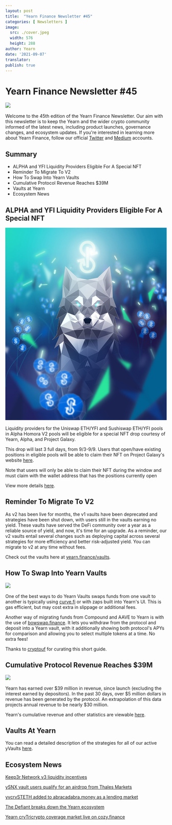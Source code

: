 ```yaml
---
layout: post
title:  "Yearn Finance Newsletter #45"
categories: [ Newsletters ]
image:
  src: ./cover.jpeg
  width: 576
  height: 288
author: Yearn
date: '2021-09-07'
translator:
publish: true
---
```


# Yearn Finance Newsletter #45

![](/_posts/_newsletters/Yearn-Finance-Newsletter-45/image1.png)

Welcome to the 45th edition of the Yearn Finance Newsletter. Our aim with this newsletter is to keep the Yearn and the wider crypto community informed of the latest news, including product launches, governance changes, and ecosystem updates. If you're interested in learning more about Yearn Finance, follow our official [Twitter](https://twitter.com/iearnfinance) and [Medium](https://medium.com/iearn) accounts.

## **Summary**

- ALPHA and YFI Liquidity Providers Eligible For A Special NFT
- Reminder To Migrate To V2
- How To Swap Into Yearn Vaults
- Cumulative Protocol Revenue Reaches $39M
- Vaults at Yearn
- Ecosystem News

## **ALPHA and YFI Liquidity Providers Eligible For A Special NFT**

![](./image2.png)

Liquidity providers for the Uniswap ETH/YFI and Sushiswap ETH/YFI pools in Alpha Homora V2 pools will be eligible for a special NFT drop courtesy of Yearn, Alpha, and Project Galaxy.

This drop will last 3 full days, from 9/3-9/9. Users that open/have existing positions in eligible pools will be able to claim their NFT on Project Galaxy's website [here](https://galaxy.eco/AlphaFinanceLab/campaign/117).

Note that users will only be able to claim their NFT during the window and must claim with the wallet address that has the positions currently open

View more details [here](https://twitter.com/AlphaFinanceLab/status/1433689307152195591).

## **Reminder To Migrate To V2**

As v2 has been live for months, the v1 vaults have been deprecated and strategies have been shut down, with users still in the vaults earning no yield. These vaults have served the DeFi community over a year as a reliable source of yield, and now, it's time for an upgrade. As a reminder, our v2 vaults entail several changes such as deploying capital across several strategies for more efficiency and better risk-adjusted yield. You can migrate to v2 at any time without fees.

Check out the vaults here at [yearn.finance/vaults](https://yearn.finance/vaults).

## **How To Swap Into Yearn Vaults**

![](/_posts/_newsletters/Yearn-Finance-Newsletter-45/_posts/_newsletters/yyyyyyy/image3.png)

One of the best ways to do Yearn Vaults swaps funds from one vault to another is typically using [curve.fi](https://curve.fi/) or with zaps built into Yearn's UI. This is gas efficient, but may cost extra in slippage or additional fees.

Another way of migrating funds from Compound and AAVE to Yearn is with the use of [bowswap.finance](https://bowswap.finance/). It lets you withdraw from the protocol and deposit into a Yearn vault, with it additionally showing both protocol's APYs for comparison and allowing you to select multiple tokens at a time. No extra fees!

Thanks to [cryptouf](https://twitter.com/cryptouf) for curating this short guide.

## **Cumulative Protocol Revenue Reaches $39M**

![](/_posts/_newsletters/Yearn-Finance-Newsletter-45/_posts/_newsletters/yyyyyyy/image4.png)

Yearn has earned over $39 million in revenue, since launch (excluding the interest earned by depositors). In the past 30 days, over $5 million dollars in revenue has been generated by the protocol. An extrapolation of this data projects annual revenue to be nearly $30 million.

Yearn's cumulative revenue and other statistics are viewable [here](https://www.yfistats.com/).

## **Vaults At Yearn**

You can read a detailed description of the strategies for all of our active yVaults [here](https://medium.com/yearn-state-of-the-vaults/the-vaults-at-yearn-9237905ffed3).

## **Ecosystem News**

[Keep3r Network v3 liquidity incentives](https://twitter.com/AndreCronjeTech/status/1434125562281332737)

[ySNX vault users qualify for an airdrop from Thales Markets](https://twitter.com/thalesmarket/status/1434889906657144834)

[yvcrvSTETH added to abracadabra.money as a lending market](https://twitter.com/MIM_Spell/status/1430975000350281732?s=20)

[The Defiant breaks down the Yearn ecosystem](https://thedefiant.io/yearn-finance-ecosystem-breakdown-pushing-the-boundaries-of-human-coordination/)

[Yearn crvTricrypto coverage market live on cozy.finance](https://twitter.com/cozyfinance/status/1433602125792038913)
